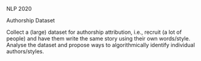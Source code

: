 NLP 2020

Authorship Dataset 	

Collect a (large) dataset for authorship attribution, i.e., recruit (a lot of people) and have them write the same story using their own words/style. Analyse the dataset and propose ways to algorithmically identify individual authors/styles.